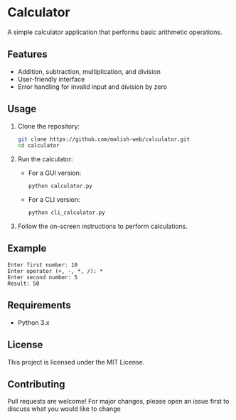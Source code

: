 # Calculator

A simple calculator application that performs basic arithmetic operations.

## Features

- Addition, subtraction, multiplication, and division
- User-friendly interface
- Error handling for invalid input and division by zero

## Usage

1. Clone the repository:
    ```bash
    git clone https://github.com/malish-web/calculator.git
    cd calculator
    ```

2. Run the calculator:
    - For a GUI version:  
      ```bash
      python calculator.py
      ```
    - For a CLI version:  
      ```bash
      python cli_calculator.py
      ```

3. Follow the on-screen instructions to perform calculations.

## Example

```
Enter first number: 10
Enter operator (+, -, *, /): *
Enter second number: 5
Result: 50
```

## Requirements

- Python 3.x

## License

This project is licensed under the MIT License.

## Contributing

Pull requests are welcome! For major changes, please open an issue first to discuss what you would like to change
